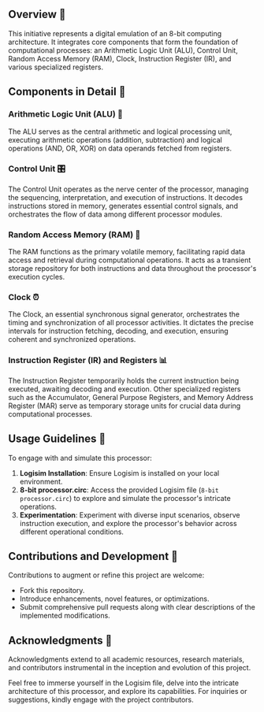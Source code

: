 ## Overview 🌟

This initiative represents a digital emulation of an 8-bit computing architecture. It integrates core components that form the foundation of computational processes: an Arithmetic Logic Unit (ALU), Control Unit, Random Access Memory (RAM), Clock, Instruction Register (IR), and various specialized registers.

## Components in Detail 🧩

### Arithmetic Logic Unit (ALU) 🧮

The ALU serves as the central arithmetic and logical processing unit, executing arithmetic operations (addition, subtraction) and logical operations (AND, OR, XOR) on data operands fetched from registers.

### Control Unit 🎛️

The Control Unit operates as the nerve center of the processor, managing the sequencing, interpretation, and execution of instructions. It decodes instructions stored in memory, generates essential control signals, and orchestrates the flow of data among different processor modules.

### Random Access Memory (RAM) 📝

The RAM functions as the primary volatile memory, facilitating rapid data access and retrieval during computational operations. It acts as a transient storage repository for both instructions and data throughout the processor's execution cycles.

### Clock ⏰

The Clock, an essential synchronous signal generator, orchestrates the timing and synchronization of all processor activities. It dictates the precise intervals for instruction fetching, decoding, and execution, ensuring coherent and synchronized operations.

### Instruction Register (IR) and Registers 📊

The Instruction Register temporarily holds the current instruction being executed, awaiting decoding and execution. Other specialized registers such as the Accumulator, General Purpose Registers, and Memory Address Register (MAR) serve as temporary storage units for crucial data during computational processes.

## Usage Guidelines 🚀

To engage with and simulate this processor:

1. **Logisim Installation**: Ensure Logisim is installed on your local environment.
2. **8-bit processor.circ**: Access the provided Logisim file (`8-bit processor.circ`) to explore and simulate the processor's intricate operations.
3. **Experimentation**: Experiment with diverse input scenarios, observe instruction execution, and explore the processor's behavior across different operational conditions.

## Contributions and Development 🤝

Contributions to augment or refine this project are welcome:
- Fork this repository.
- Introduce enhancements, novel features, or optimizations.
- Submit comprehensive pull requests along with clear descriptions of the implemented modifications.

## Acknowledgments 🙏

Acknowledgments extend to all academic resources, research materials, and contributors instrumental in the inception and evolution of this project.

Feel free to immerse yourself in the Logisim file, delve into the intricate architecture of this processor, and explore its capabilities. For inquiries or suggestions, kindly engage with the project contributors.
